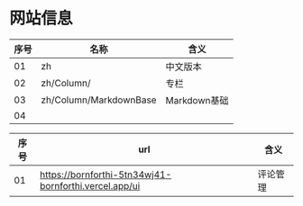 # 网站信息

| 序号 | 名称                   | 含义         |
| ---- | ---------------------- | ------------ |
| 01   | zh                     | 中文版本     |
| 02   | zh/Column/             | 专栏         |
| 03   | zh/Column/MarkdownBase | Markdown基础 |
| 04   |                        |              |



| 序号 | url                                                   | 含义     |
| ---- | ----------------------------------------------------- | -------- |
| 01   | https://bornforthi-5tn34wj41-bornforthi.vercel.app/ui | 评论管理 |

